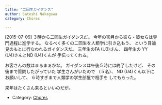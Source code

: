 ```yaml
---
title: "二回生ガイダンス"
author: Satoshi Nakagawa
category: Chores

---
```


[2015-07-09]  ３時から二回生ガイダンスだ。
今年の10月から彼ら・彼女らは専門過程に進学する。
なるべく多くの二回生を人類学に引き込もう、
という目論見のもとに行なわれるガイダンスだ。
三年生のFA (U3)さん、
四年生の YY (U4)さんとND (U4)くんが
手伝ってくれる。

 お客さんの数はまぁまぁかな。
ガイダンスは午後５時には終了したけど、
その後まで質問したがっていた
学生さんがいたので
（５名）、
ND (U4)くん以下にお願いして、
６時すぎまで人類学の学生部屋で相手を
してもらった。

 来年はたくさん来るといいのだが。

- Category: [Chores](/categories.html#Chores)

